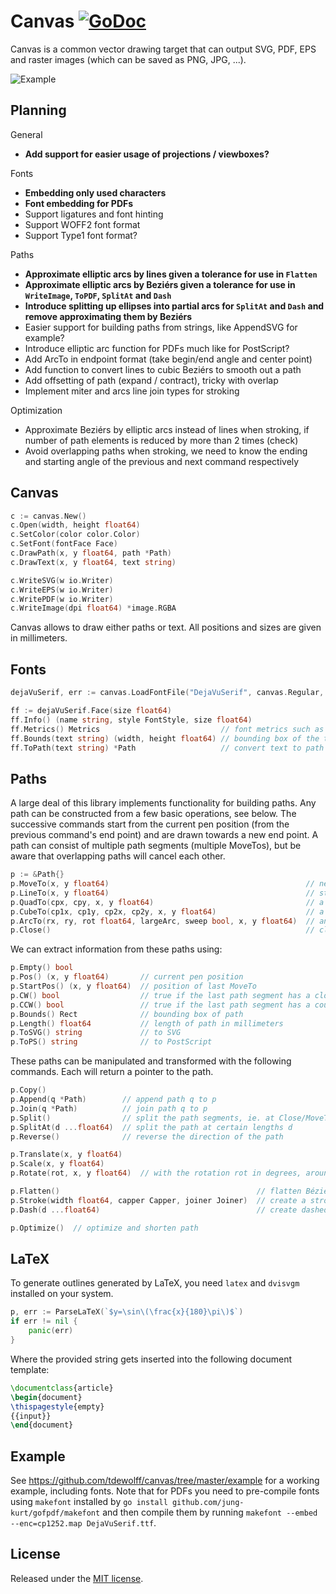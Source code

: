 # Canvas <a name="canvas"></a> [![GoDoc](http://godoc.org/github.com/tdewolff/canvas?status.svg)](http://godoc.org/github.com/tdewolff/canvas)

Canvas is a common vector drawing target that can output SVG, PDF, EPS and raster images (which can be saved as PNG, JPG, ...).

![Example](https://raw.githubusercontent.com/tdewolff/canvas/master/example/example.png)


## Planning

General

* **Add support for easier usage of projections / viewboxes?**

Fonts

* **Embedding only used characters**
* **Font embedding for PDFs**
* Support ligatures and font hinting
* Support WOFF2 font format
* Support Type1 font format?

Paths

* **Approximate elliptic arcs by lines given a tolerance for use in `Flatten`**
* **Approximate elliptic arcs by Beziérs given a tolerance for use in `WriteImage`, `ToPDF`, `SplitAt` and `Dash`**
* **Introduce splitting up ellipses into partial arcs for `SplitAt` and `Dash` and remove approximating them by Beziérs**
* Easier support for building paths from strings, like AppendSVG for example?
* Introduce elliptic arc function for PDFs much like for PostScript?
* Add ArcTo in endpoint format (take begin/end angle and center point)
* Add function to convert lines to cubic Beziérs to smooth out a path
* Add offsetting of path (expand / contract), tricky with overlap
* Implement miter and arcs line join types for stroking

Optimization

* Approximate Beziérs by elliptic arcs instead of lines when stroking, if number of path elements is reduced by more than 2 times (check)
* Avoid overlapping paths when stroking, we need to know the ending and starting angle of the previous and next command respectively


## Canvas
``` go
c := canvas.New()
c.Open(width, height float64)
c.SetColor(color color.Color)
c.SetFont(fontFace Face)
c.DrawPath(x, y float64, path *Path)
c.DrawText(x, y float64, text string)

c.WriteSVG(w io.Writer)
c.WriteEPS(w io.Writer)
c.WritePDF(w io.Writer)
c.WriteImage(dpi float64) *image.RGBA
```

Canvas allows to draw either paths or text. All positions and sizes are given in millimeters.

## Fonts
``` go
dejaVuSerif, err := canvas.LoadFontFile("DejaVuSerif", canvas.Regular, "DejaVuSerif.ttf")  // TTF, OTF or WOFF

ff := dejaVuSerif.Face(size float64)
ff.Info() (name string, style FontStyle, size float64)
ff.Metrics() Metrics                           // font metrics such as line height
ff.Bounds(text string) (width, height float64) // bounding box of the text in mm, processes new lines
ff.ToPath(text string) *Path                   // convert text to path
```


## Paths
A large deal of this library implements functionality for building paths. Any path can be constructed from a few basic operations, see below. The successive commands start from the current pen position (from the previous command's end point) and are drawn towards a new end point. A path can consist of multiple path segments (multiple MoveTos), but be aware that overlapping paths will cancel each other.

``` go
p := &Path{}
p.MoveTo(x, y float64)                                            // new path segment starting at (x,y)
p.LineTo(x, y float64)                                            // straight line to (x,y)
p.QuadTo(cpx, cpy, x, y float64)                                  // a quadratic Bézier with control point (cpx,cpy) and end point (x,y)
p.CubeTo(cp1x, cp1y, cp2x, cp2y, x, y float64)                    // a cubic Bézier with control points (cp1x,cp1y), (cp2x,cp2y) and end point (x,y)
p.ArcTo(rx, ry, rot float64, largeArc, sweep bool, x, y float64)  // an arc of an ellipse with radii (rx,ry), rotated by rot (in degrees CCW), with flags largeArc and sweep (booleans, see https://www.w3.org/TR/SVG/paths.html#PathDataEllipticalArcCommands)
p.Close()                                                         // close the path, essentially a LineTo to the last MoveTo location
```

We can extract information from these paths using:

``` go
p.Empty() bool
p.Pos() (x, y float64)       // current pen position
p.StartPos() (x, y float64)  // position of last MoveTo
p.CW() bool                  // true if the last path segment has a clockwise direction
p.CCW() bool                 // true if the last path segment has a counter clockwise direction
p.Bounds() Rect              // bounding box of path
p.Length() float64           // length of path in millimeters
p.ToSVG() string             // to SVG
p.ToPS() string              // to PostScript
```

These paths can be manipulated and transformed with the following commands. Each will return a pointer to the path.

``` go
p.Copy()
p.Append(q *Path)        // append path q to p
p.Join(q *Path)          // join path q to p
p.Split()                // split the path segments, ie. at Close/MoveTo
p.SplitAt(d ...float64)  // split the path at certain lengths d
p.Reverse()              // reverse the direction of the path

p.Translate(x, y float64)
p.Scale(x, y float64)
p.Rotate(rot, x, y float64)  // with the rotation rot in degrees, around point (x,y)

p.Flatten()                                            // flatten Bézier and arc commands to straight lines
p.Stroke(width float64, capper Capper, joiner Joiner)  // create a stroke from a path of certain width, using capper and joiner for caps and joins
p.Dash(d ...float64)                                   // create dashed path with lengths d which are alternating the dash and the space

p.Optimize()  // optimize and shorten path
```


## LaTeX
To generate outlines generated by LaTeX, you need `latex` and `dvisvgm` installed on your system.

``` go
p, err := ParseLaTeX(`$y=\sin\(\frac{x}{180}\pi\)$`)
if err != nil {
    panic(err)
}
```

Where the provided string gets inserted into the following document template:

``` latex
\documentclass{article}
\begin{document}
\thispagestyle{empty}
{{input}}
\end{document}
```


## Example
See https://github.com/tdewolff/canvas/tree/master/example for a working example, including fonts. Note that for PDFs you need to pre-compile fonts using `makefont` installed by `go install github.com/jung-kurt/gofpdf/makefont` and then compile them by running `makefont --embed --enc=cp1252.map DejaVuSerif.ttf`.


## License
Released under the [MIT license](LICENSE.md).
